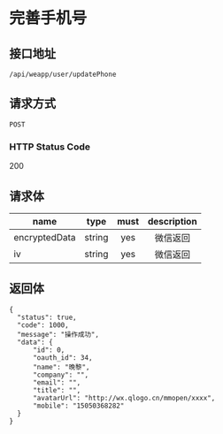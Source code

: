 # 完善手机号

## 接口地址

`/api/weapp/user/updatePhone`

## 请求方式

`POST`

### HTTP Status Code

200

## 请求体

| name     | type     | must     | description |
|----------|:--------:|:--------:|:--------:|
| encryptedData   | string   | yes      | 微信返回 |
| iv              | string   | yes      | 微信返回 |



## 返回体

```json5
{
  "status": true,
  "code": 1000,
  "message": "操作成功",
  "data": {
      "id": 0,
      "oauth_id": 34,
      "name": "晚黎",
      "company": "",
      "email": "",
      "title": "",
      "avatarUrl": "http://wx.qlogo.cn/mmopen/xxxx",
      "mobile": "15050368282"
  }
}
``` 
